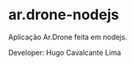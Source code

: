 ar.drone-nodejs
===============

Aplicação Ar.Drone feita em nodejs.


Developer: Hugo Cavalcante Lima
